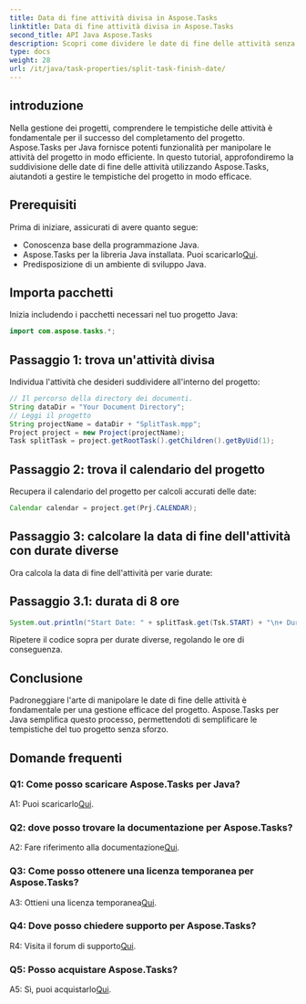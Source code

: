 ```yaml
---
title: Data di fine attività divisa in Aspose.Tasks
linktitle: Data di fine attività divisa in Aspose.Tasks
second_title: API Java Aspose.Tasks
description: Scopri come dividere le date di fine delle attività senza sforzo utilizzando Aspose.Tasks per Java. Migliora la gestione dei progetti con tempistiche precise.
type: docs
weight: 28
url: /it/java/task-properties/split-task-finish-date/
---
```

## introduzione
Nella gestione dei progetti, comprendere le tempistiche delle attività è fondamentale per il successo del completamento del progetto. Aspose.Tasks per Java fornisce potenti funzionalità per manipolare le attività del progetto in modo efficiente. In questo tutorial, approfondiremo la suddivisione delle date di fine delle attività utilizzando Aspose.Tasks, aiutandoti a gestire le tempistiche del progetto in modo efficace.
## Prerequisiti
Prima di iniziare, assicurati di avere quanto segue:
- Conoscenza base della programmazione Java.
-  Aspose.Tasks per la libreria Java installata. Puoi scaricarlo[Qui](https://releases.aspose.com/tasks/java/).
- Predisposizione di un ambiente di sviluppo Java.
## Importa pacchetti
Inizia includendo i pacchetti necessari nel tuo progetto Java:
```java
import com.aspose.tasks.*;
```
## Passaggio 1: trova un'attività divisa
Individua l'attività che desideri suddividere all'interno del progetto:
```java
// Il percorso della directory dei documenti.
String dataDir = "Your Document Directory";
// Leggi il progetto
String projectName = dataDir + "SplitTask.mpp";
Project project = new Project(projectName);
Task splitTask = project.getRootTask().getChildren().getByUid(1);
```
## Passaggio 2: trova il calendario del progetto
Recupera il calendario del progetto per calcoli accurati delle date:
```java
Calendar calendar = project.get(Prj.CALENDAR);
```
## Passaggio 3: calcolare la data di fine dell'attività con durate diverse
Ora calcola la data di fine dell'attività per varie durate:
## Passaggio 3.1: durata di 8 ore
```java
System.out.println("Start Date: " + splitTask.get(Tsk.START) + "\n+ Duration 8 hours\nFinish Date: " + calendar.getTaskFinishDateFromDuration(splitTask, 8d));
```
Ripetere il codice sopra per durate diverse, regolando le ore di conseguenza.
## Conclusione
Padroneggiare l'arte di manipolare le date di fine delle attività è fondamentale per una gestione efficace del progetto. Aspose.Tasks per Java semplifica questo processo, permettendoti di semplificare le tempistiche del tuo progetto senza sforzo.
## Domande frequenti
### Q1: Come posso scaricare Aspose.Tasks per Java?
 A1: Puoi scaricarlo[Qui](https://releases.aspose.com/tasks/java/).
### Q2: dove posso trovare la documentazione per Aspose.Tasks?
 A2: Fare riferimento alla documentazione[Qui](https://reference.aspose.com/tasks/java/).
### Q3: Come posso ottenere una licenza temporanea per Aspose.Tasks?
 A3: Ottieni una licenza temporanea[Qui](https://purchase.aspose.com/temporary-license/).
### Q4: Dove posso chiedere supporto per Aspose.Tasks?
 R4: Visita il forum di supporto[Qui](https://forum.aspose.com/c/tasks/15).
### Q5: Posso acquistare Aspose.Tasks?
 A5: Sì, puoi acquistarlo[Qui](https://purchase.aspose.com/buy).